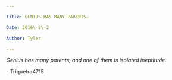 ```yaml
---

Title: GENIUS HAS MANY PARENTS…

Date: 2016\-8\-2

Author: Tyler

---
```


*Genius has many parents, and one of them is isolated ineptitude\.*

\- Triquetra4715


